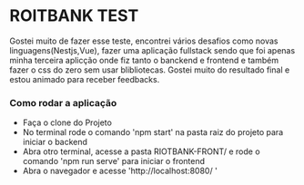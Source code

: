 <h1>ROITBANK TEST</h1>
<p>Gostei muito de fazer esse teste, encontrei vários desafios como novas linguagens(Nestjs,Vue), fazer uma aplicação fullstack sendo que foi apenas minha terceira aplicção onde fiz tanto o banckend e frontend e também fazer o css do zero sem usar blibliotecas. Gostei muito do resultado final e estou animado para receber feedbacks. </p>
<h3> Como rodar a aplicação </h3>
 <ul>
  <li> Faça o clone do Projeto </li>
  <li> No terminal rode o comando 'npm start' na pasta raiz do projeto para iniciar o backend </li>
  <li> Abra otro terminal, acesse a pasta RIOTBANK-FRONT/ e rode o comando 'npm run serve' para iniciar o frontend </li>
  <li> Abra o navegador e acesse 'http://localhost:8080/ ' </li>
 </ul>
